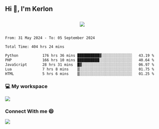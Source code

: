 ## Hi 👋, I'm Kerlon

<p align="center" style="margin: 30px;">
 
 <img src="https://skillicons.dev/icons?i=html,css,bootstrap,js,nodejs,jquery,python,flask,php,mysql,lua,sqlite,firebase">


</p>
<!--START_SECTION:waka-->

```txt
From: 31 May 2024 - To: 05 September 2024

Total Time: 404 hrs 24 mins

Python           176 hrs 36 mins ██████████▓░░░░░░░░░░░░░░   43.19 %
PHP              166 hrs 10 mins ██████████░░░░░░░░░░░░░░░   40.64 %
JavaScript       28 hrs 31 mins  █▓░░░░░░░░░░░░░░░░░░░░░░░   06.97 %
Lua              7 hrs 8 mins    ▒░░░░░░░░░░░░░░░░░░░░░░░░   01.75 %
HTML             5 hrs 6 mins    ▒░░░░░░░░░░░░░░░░░░░░░░░░   01.25 %
```

<!--END_SECTION:waka-->


<p align="center">
 <h3>💻 My workspace</h3>
    <img src="https://skillicons.dev/icons?i=mint" />
</p>

<p align="center">
 <h3>Connect With me 😄</h3> 
    <a href="https://www.linkedin.com/in/kerlon-fernandes"><img src="https://skillicons.dev/icons?i=linkedin" />
  </a>
</p>



